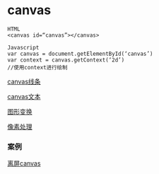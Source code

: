 # canvas
```
HTML
<canvas id=“canvas”></canvas>

Javascript
var canvas = document.getElementById(‘canvas’)
var context = canvas.getContext(‘2d’)
//使用context进行绘制
```

[canvas线条](line.md)  

[canvas文本](text.md)  

[图形变换](transform.md)  

[像素处理](filter.md)  


### 案例
[离屏canvas](/wei/p/docs/web/canvas/1000.html)  